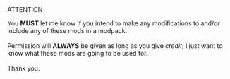 <dl><dt>ATTENTION</dt></dl>
You <b>MUST</b> let me know if you intend to make any modifications to and/or include any of these mods in a modpack.</br></br>
Permission will <b>ALWAYS</b> be given as long as you give <i>credit</i>; I just want to know what these mods are going to be used for.</br></br>
Thank you.

